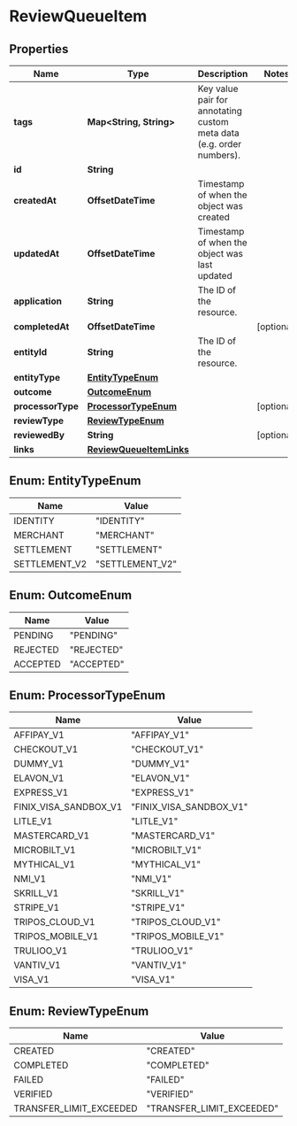 

# ReviewQueueItem


## Properties

| Name | Type | Description | Notes |
|------------ | ------------- | ------------- | -------------|
|**tags** | **Map&lt;String, String&gt;** | Key value pair for annotating custom meta data (e.g. order numbers). |  |
|**id** | **String** |  |  |
|**createdAt** | **OffsetDateTime** | Timestamp of when the object was created |  |
|**updatedAt** | **OffsetDateTime** | Timestamp of when the object was last updated |  |
|**application** | **String** | The ID of the resource. |  |
|**completedAt** | **OffsetDateTime** |  |  [optional] |
|**entityId** | **String** | The ID of the resource. |  |
|**entityType** | [**EntityTypeEnum**](#EntityTypeEnum) |  |  |
|**outcome** | [**OutcomeEnum**](#OutcomeEnum) |  |  |
|**processorType** | [**ProcessorTypeEnum**](#ProcessorTypeEnum) |  |  [optional] |
|**reviewType** | [**ReviewTypeEnum**](#ReviewTypeEnum) |  |  |
|**reviewedBy** | **String** |  |  [optional] |
|**links** | [**ReviewQueueItemLinks**](ReviewQueueItemLinks.md) |  |  |



## Enum: EntityTypeEnum

| Name | Value |
|---- | -----|
| IDENTITY | &quot;IDENTITY&quot; |
| MERCHANT | &quot;MERCHANT&quot; |
| SETTLEMENT | &quot;SETTLEMENT&quot; |
| SETTLEMENT_V2 | &quot;SETTLEMENT_V2&quot; |



## Enum: OutcomeEnum

| Name | Value |
|---- | -----|
| PENDING | &quot;PENDING&quot; |
| REJECTED | &quot;REJECTED&quot; |
| ACCEPTED | &quot;ACCEPTED&quot; |



## Enum: ProcessorTypeEnum

| Name | Value |
|---- | -----|
| AFFIPAY_V1 | &quot;AFFIPAY_V1&quot; |
| CHECKOUT_V1 | &quot;CHECKOUT_V1&quot; |
| DUMMY_V1 | &quot;DUMMY_V1&quot; |
| ELAVON_V1 | &quot;ELAVON_V1&quot; |
| EXPRESS_V1 | &quot;EXPRESS_V1&quot; |
| FINIX_VISA_SANDBOX_V1 | &quot;FINIX_VISA_SANDBOX_V1&quot; |
| LITLE_V1 | &quot;LITLE_V1&quot; |
| MASTERCARD_V1 | &quot;MASTERCARD_V1&quot; |
| MICROBILT_V1 | &quot;MICROBILT_V1&quot; |
| MYTHICAL_V1 | &quot;MYTHICAL_V1&quot; |
| NMI_V1 | &quot;NMI_V1&quot; |
| SKRILL_V1 | &quot;SKRILL_V1&quot; |
| STRIPE_V1 | &quot;STRIPE_V1&quot; |
| TRIPOS_CLOUD_V1 | &quot;TRIPOS_CLOUD_V1&quot; |
| TRIPOS_MOBILE_V1 | &quot;TRIPOS_MOBILE_V1&quot; |
| TRULIOO_V1 | &quot;TRULIOO_V1&quot; |
| VANTIV_V1 | &quot;VANTIV_V1&quot; |
| VISA_V1 | &quot;VISA_V1&quot; |



## Enum: ReviewTypeEnum

| Name | Value |
|---- | -----|
| CREATED | &quot;CREATED&quot; |
| COMPLETED | &quot;COMPLETED&quot; |
| FAILED | &quot;FAILED&quot; |
| VERIFIED | &quot;VERIFIED&quot; |
| TRANSFER_LIMIT_EXCEEDED | &quot;TRANSFER_LIMIT_EXCEEDED&quot; |



